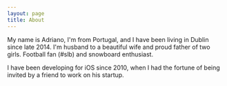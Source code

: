 ```yaml
---
layout: page
title: About
---
```


My name is Adriano, I'm from Portugal, and I have been living in Dublin since late 2014. I'm husband to a beautiful wife and proud father of two girls. Football fan (#slb) and snowboard enthusiast.

I have been developing for iOS since 2010, when I had the fortune of being invited by a friend to work on his startup.
